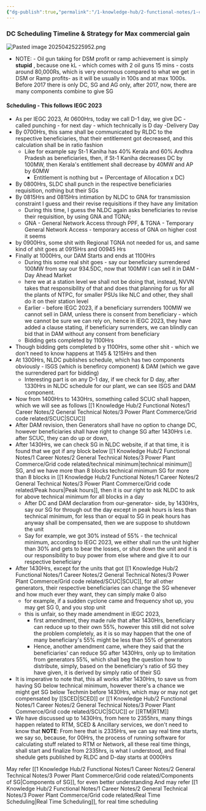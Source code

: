 ```yaml
---
{"dg-publish":true,"permalink":"/1-knowledge-hub/2-functional-notes/1-career-notes/2-general-technical-notes/3-power-plant-commerce/grid-code-related/day-ahead-scheduling/","noteIcon":""}
---
```


### DC Scheduling Timeline & Strategy for Max commercial gain
![Pasted image 20250425225952.png](/img/user/Obsidian%20Functional%20Stuff/z-All%20pdfs,%20Images%20&%20Small%20Excalidraws/Pasted%20image%2020250425225952.png)
- NOTE: - Oil gun taking for DSM profit or ramp achievement is simply **stupid** , because one kL - which comes with 2 oil guns 15 mins - costs around 80,000Rs, which is very enormous compared to what we get in DSM or Ramp profits- as it will be usually in 100s and at max 1000s.
Before 2017 there is only DC, SG and AG only, after 2017, now, there are many components combine to give SG
#### Scheduling - This follows IEGC 2023
- As per IEGC 2023, At 0600Hrs, today we call D-1 day, we give DC - called punching - for next day - which technically is D day -Delivery Day
- By 0700Hrs, this same shall be communicated by RLDC to the respective beneficiaries, that their entitlement got decreased, and this calculation shall be in ratio fashion
	- Like for example say St-1 Kaniha has 40% Kerala and 60% Andhra Pradesh as beneficiaries, then, if St-1 Kaniha decreases DC by 100MW, then Kerala's entitlement shall decrease by 40MW and AP by 60MW
		- Entitlement is nothing but = (Percentage of Allocation x DC) 
- By 0800Hrs, SLDC shall punch in the respective beneficiaries requisition, nothing but their SGs
- By 0815Hrs and 0815Hrs intimation by NLDC to GNA for transmission constraint I guess and their revise requisitions if they have any limitation
	- During this time, I guess the NLDC again asks beneficiaries to revise their requisition, by using GNA and TGNA; 
	- GNA - General Network Access through PPF, & TGNA - Temporary General Network Access - temporary access of GNA on higher cost it seems
- by 0900Hrs, some shit with Regional TGNA not needed for us, and same kind of shit goes at 0915Hrs and 00945 Hrs
- Finally at 1000Hrs, our DAM Starts and ends at 1100Hrs
	- During this some real shit goes - say our beneficiary surrendered 100MW from say our 934.5DC, now that 100MW I can sell it in DAM - Day Ahead Market
	- here we at a station level we shall not be doing that, instead, NVVN takes that responsibility of that and does that planning for us for all the plants of NTPC, for smaller PSUs like NLC and other, they shall do it on their station level 
	- Earlier - before IEGC 2023, if a beneficiary surrenders 100MW we cannot sell in DAM, unless there is consent from beneficiary - which we cannot be sure we can rely on, hence in IEGC 2023, they have added a clause stating, if beneficiary surrenders, we can blindly can bid that in DAM without any consent from beneficiary
	- Bidding gets completed by 1100Hrs
- Though bidding gets completed b y 1100Hrs, some other shit - which we don't need to know  happens at 1145 & 1215Hrs and then
- At 1300Hrs, NLDC publishes schedule, which has two components obviously - ISGS (which is benefircy component) & DAM (which we gave the surrendered part for bidding)
	- Interesting part is on any D-1 day, if we check for D day, after 1330Hrs in NLDC schedule for our plant, we can see ISGS and DAM component.
- Now from 1400Hrs to 1430Hrs, something called SCUC shall happen, which we will see as follows [[1 Knowledge Hub/2 Functional Notes/1 Career Notes/2 General Technical Notes/3 Power Plant Commerce/Grid code related/SCUC\|SCUC]]
- After DAM revision, then Generators shall have no option to change DC, however beneficiaries shall have right to change SG after 1430Hrs i.e. after SCUC, they can do up or down,
- After 1430Hrs, we can check SG in NLDC website, if at that time, it is found that we got if any block below [[1 Knowledge Hub/2 Functional Notes/1 Career Notes/2 General Technical Notes/3 Power Plant Commerce/Grid code related/technical minimum\|technical minimum]] SG, and we have more than 8 blocks technical minimum SG for more than 8 blocks in [[1 Knowledge Hub/2 Functional Notes/1 Career Notes/2 General Technical Notes/3 Power Plant Commerce/Grid code related/Peak hours\|Peak hours]], then it is our right to ask NLDC to ask for above technical minimum for all blocks in a day
	- After DC and DAM declaration from our-generator- side, by 1430Hrs, say our SG for through out the day except in peak hours is less than technical minimum, for less than or equal to SG in peak hours has anyway shall be compensated, then we are suppose to shutdown the unit
	- Say for example, we got 30% instead of 55% - the technical minimum, according to IEGC 2023, we either shall run the unit higher than 30% and gets to bear the losses, or shut down the unit and it is our responsibility to buy power from else where and give it to our respective beneficiary
- After 1430Hrs, except for the units that got [[1 Knowledge Hub/2 Functional Notes/1 Career Notes/2 General Technical Notes/3 Power Plant Commerce/Grid code related/SCUC\|SCUC]], for all other generators, their respective beneficiaries can change the SG whenever and how much ever they want, they can simply make 0 also
	- for example, if a sudden cyclone came and frequency shot up, you may get SG 0, and you stop unit 
	- this is unfair, so they made amendment in IEGC 2023, 
		- first amendment, they made rule that after 1430Hrs, beneficiary can reduce up to their own 55%, however this still did not solve the problem completely, as it is so may happen that the one of many beneficiary's 55% might be less than 55% of generators
		- Hence, another amendment came, where they said that the beneficiaries' can reduce SG after 1430Hrs, only up to limitation from generators 55%, which shall beg the question how to distribute, simply, based on the beneficiary's ratio of SG they have given, it is derived by simply ratio of their SG
- It is imperative to note that, this all works after 1430Hrs, to save us from having SG below technical minimum, however there's a chance we might get SG below Techmin before 1430Hrs, which may or may not get compensated by [[SCED\|SCED]] or [[1 Knowledge Hub/2 Functional Notes/1 Career Notes/2 General Technical Notes/3 Power Plant Commerce/Grid code related/SCUC\|SCUC]] or [[RTM\|RTM]]
- We have discussed up to 1430Hrs, from here to 2355hrs, many things happen related to RTM, SCED & Ancillary services, we don't need to know that
**NOTE**: From here that is 2335Hrs, we can say real time starts, we say so, because, for 00Hrs, the process of running software for calculating stuff related to RTM or Network, all these real time things, shall start and finalize from 2335hrs, is what I understood, and final shedule gets published by RLDC and D-day starts at 0000Hrs


May refer [[1 Knowledge Hub/2 Functional Notes/1 Career Notes/2 General Technical Notes/3 Power Plant Commerce/Grid code related/Components of SG\|Components of SG]], for even better understanding 
And may refer [[1 Knowledge Hub/2 Functional Notes/1 Career Notes/2 General Technical Notes/3 Power Plant Commerce/Grid code related/Real Time Scheduling\|Real Time Scheduling]], for real time scheduling